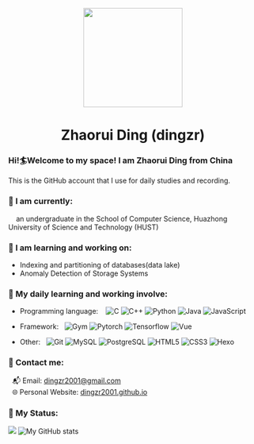 <p align="center">
 <img width="200px" src="https://cdn.pixabay.com/photo/2016/05/26/13/51/dog-1417208_1280.png"  />
 <h1 align="center">Zhaorui Ding (dingzr)</h2>
 
</p>

<!--
**dingzr2001/dingzr2001** is a ✨ _special_ ✨ repository because its `README.md` (this file) appears on your GitHub profile.

Here are some ideas to get you started:

- 🔭 I’m currently working on ...
- 🌱 I’m currently learning ...
- 👯 I’m looking to collaborate on ...
- 🤔 I’m looking for help with ...
- 💬 Ask me about ...
- 📫 How to reach me: ...
- 😄 Pronouns: ...
- ⚡ Fun fact: ...
-->
### Hi!🏄Welcome to my space! I am Zhaorui Ding from China
This is the GitHub account that I use for daily studies and recording.
### 👔 I am currently: 
&nbsp;&nbsp;&nbsp;&nbsp;an undergraduate in the School of Computer Science, Huazhong University of Science and Technology (HUST)
### 📖 I am learning and working on:
- Indexing and partitioning of databases(data lake)
- Anomaly Detection of Storage Systems
### 🧰 My daily learning and working involve:
- <p>Programming language: &nbsp;&nbsp;
  <img alt="C" src="https://img.shields.io/badge/-C-45b8d8?style=flat-square&logo=c&logoColor=white" />
  <img alt="C++" src="https://img.shields.io/badge/-C++-0072E3?style=flat-square&logo=cplusplus&logoColor=white" />
  <img alt="Python" src="https://img.shields.io/badge/-Python-FFDC35?style=flat-square&logo=python&logoColor=blue" />
  <img alt="Java" src="https://img.shields.io/badge/-Java-FF8000?style=flat-square&logo=java&logoColor=white" />
  <img alt="JavaScript" src="https://img.shields.io/badge/-JavaScript-000000?style=flat-square&logo=javascript&logoColor=FF60AF" />
</p>

- <p>Framework:&nbsp;&nbsp;
  <img alt="Gym" src="https://img.shields.io/badge/-Gym-FFBFFF?style=flat-square&logo=openaigym&logoColor=white" />
  <img alt="Pytorch" src="https://img.shields.io/badge/-Pytorch-B15BFF?style=flat-square&logo=Pytorch&logoColor=orange" />
  <img alt="Tensorflow" src="https://img.shields.io/badge/-Tensorflow-4F4F4F?style=flat-square&logo=tensorflow&logoColor=FFA042" />
  <img alt="Vue" src="https://img.shields.io/badge/-Vue-00A600?style=flat-square&logo=vuedotjs&logoColor=white" />
</p>

- <p>Other:&nbsp;&nbsp;
  <img alt="Git" src="https://img.shields.io/badge/-Git-FF2D2D?style=flat-square&logo=git&logoColor=white" />
  <img alt="MySQL" src="https://img.shields.io/badge/-MySQL-408080?style=flat-square&logo=mysql&logoColor=EA7500" />
  <img alt="PostgreSQL" src="https://img.shields.io/badge/-PostgreSQL-ffffff?style=flat-square&logo=postgresql&logoColor=0072E3" />
  <img alt="HTML5" src="https://img.shields.io/badge/-HTML-AFAF61?style=flat-square&logo=html5&logoColor=white" />
  <img alt="CSS3" src="https://img.shields.io/badge/-CSS-FF9D6F?style=flat-square&logo=css3&logoColor=white" />
  <img alt="Hexo" src="https://img.shields.io/badge/-Hexo-4A4AFF?style=flat-square&logo=hexo&logoColor=white" />
</p>

### 📠 Contact me: 
&nbsp;&nbsp;📬 Email: [dingzr2001@gmail.com](mailto:dingzr2001@gmail.com)<br/>
&nbsp;&nbsp;🌐 Personal Website: [dingzr2001.github.io](https://dingzr2001.github.io)

### 🎨 My Status:

![](https://github-readme-stats.vercel.app/api/top-langs/?username=dingzr2001&bg_color=30,000000,9D9D9D&title_color=FFE153&text_color=fff&layout=compact&card_width=400&hide=css,html)
![My GitHub stats](https://github-readme-stats.vercel.app/api?username=dingzr2001&show_icons=true&hide=contribs&bg_color=30,9D9D9D,000000&&title_color=00CACA&card_width=400&text_color=fff)
